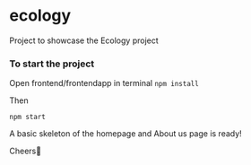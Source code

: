 # ecology
Project to showcase the Ecology project

### To start the project 
Open frontend/frontendapp in terminal
`npm install`

Then 

`npm start`

A basic skeleton of the homepage and About us page is ready!

Cheers🤘
